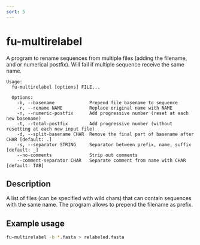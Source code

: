 ```yaml
---
sort: 5
---
```


# fu-multirelabel

A program to rename sequences from multiple files
(adding the filename, and or numerical postfix).
Will fail if multiple sequence receive the same name.

```text
Usage: 
  fu-multirelabel [options] FILE...

  Options:
    -b, --basename             Prepend file basename to sequence
    -r, --rename NAME          Replace original name with NAME
    -n, --numeric-postfix      Add progressive number (reset at each new basename)
    -t, --total-postfix        Add progressive number (without resetting at each new input file)
    -d, --split-basename CHAR  Remove the final part of basename after CHAR [default: .]
    -s, --separator STRING     Separator between prefix, name, suffix [default: _]
    --no-comments              Strip out comments
    --comment-separator CHAR   Separate comment from name with CHAR [default: TAB]
```

## Description

A list of files (can be specified with wild chars) that
can contain sequences with the same name.
The program allows to prepend the filename as prefix.

## Example usage

```bash
fu-multirelabel -b *.fasta > relabeled.fasta 
```